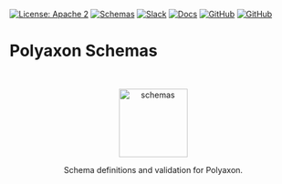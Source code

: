 [![License: Apache 2](https://img.shields.io/badge/License-apache2-blue.svg?style=flat&longCache=true)](LICENSE)
[![Schemas](https://github.com/polyaxon/schemas/actions/workflows/schemas.yml/badge.svg)](https://github.com/polyaxon/schemas/actions/workflows/schemas.yml)
[![Slack](https://img.shields.io/badge/Slack-1.4k%20members-blue.svg?style=flat&logo=slack&longCache=true)](https://polyaxon.com/slack/)
[![Docs](https://img.shields.io/badge/docs-stable-brightgreen.svg?style=flat&longCache=true)](https://polyaxon.com/docs/)
[![GitHub](https://img.shields.io/badge/issue_tracker-github-blue?style=flat&logo=github&longCache=true)](https://github.com/polyaxon/polyaxon/issues)
[![GitHub](https://img.shields.io/badge/roadmap-github-blue?style=flat&logo=github&longCache=true)](https://github.com/polyaxon/polyaxon/milestones)

# Polyaxon Schemas

<br>
<p align="center">
  <p align="center">
    <a href="https://polyaxon.com/?utm_source=github&utm_medium=schemas-logo" target="_blank">
        <img src="https://raw.githubusercontent.com/polyaxon/polyaxon/master/artifacts/packages/schemas.svg" alt="schemas" height="120">
    </a>
  </p>
    <p align="center">
       Schema definitions and validation for Polyaxon.
    </p>
</p>
<br>  
